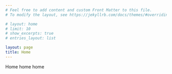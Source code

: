 ```yaml
---
# Feel free to add content and custom Front Matter to this file.
# To modify the layout, see https://jekyllrb.com/docs/themes/#overriding-theme-defaults

# layout: home
# limit: 10
# show_excerpts: true
# entries_layout: list

layout: page
title: Home
---
```


Home home home